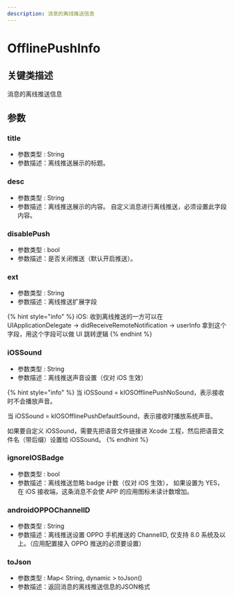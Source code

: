```yaml
---
description: 消息的离线推送信息
---
```


# OfflinePushInfo

## 关键类描述

消息的离线推送信息

## 参数

### title

* 参数类型 : String
* 参数描述：离线推送展示的标题。

### desc

* 参数类型 : String
* 参数描述：离线推送展示的内容。 自定义消息进行离线推送，必须设置此字段内容。

### disablePush

* 参数类型 : bool
* 参数描述：是否关闭推送（默认开启推送）。

### ext

* 参数类型 : String
* 参数描述：离线推送扩展字段

{% hint style="info" %}
iOS: 收到离线推送的一方可以在 UIApplicationDelegate -> didReceiveRemoteNotification -> userInfo 拿到这个字段，用这个字段可以做 UI 跳转逻辑
{% endhint %}

### iOSSound

* 参数类型 : String
* 参数描述：离线推送声音设置（仅对 iOS 生效）

{% hint style="info" %}
当 iOSSound = kIOSOfflinePushNoSound，表示接收时不会播放声音。

当 iOSSound = kIOSOfflinePushDefaultSound，表示接收时播放系统声音。&#x20;

如果要自定义 iOSSound，需要先把语音文件链接进 Xcode 工程，然后把语音文件名（带后缀）设置给 iOSSound。
{% endhint %}

### ignoreIOSBadge

* 参数类型 : bool
* 参数描述：离线推送忽略 badge 计数（仅对 iOS 生效）， 如果设置为 YES，在 iOS 接收端，这条消息不会使 APP 的应用图标未读计数增加。

### androidOPPOChannelID

* 参数类型 : String
* 参数描述：离线推送设置 OPPO 手机推送的 ChannelID, 仅支持 8.0 系统及以上。（应用配置接入 OPPO 推送的必须要设置）

### toJson

* 参数类型 : Map< String, dynamic > toJson()
* 参数描述：返回消息的离线推送信息的JSON格式
